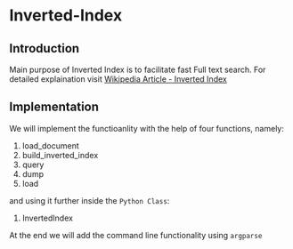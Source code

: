 # Inverted-Index

## Introduction
Main purpose of Inverted Index is to facilitate fast Full text search. For detailed explaination visit [Wikipedia Article - Inverted Index](https://en.wikipedia.org/wiki/Inverted_index)

## Implementation
We will implement the functioanlity with the help of four functions, namely:
1. load_document
2. build_inverted_index
3. query
4. dump
5. load

and using it further inside the `Python Class`:
1. InvertedIndex

At the end we will add the command line functionality using `argparse`

